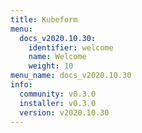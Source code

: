 ```yaml
---
title: Kubeform
menu:
  docs_v2020.10.30:
    identifier: welcome
    name: Welcome
    weight: 10
menu_name: docs_v2020.10.30
info:
  community: v0.3.0
  installer: v0.3.0
  version: v2020.10.30
---
```


